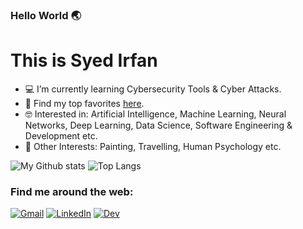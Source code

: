 ### Hello World 🌏
# This is Syed Irfan

- 💻 I’m currently learning Cybersecurity Tools & Cyber Attacks.
- 🔭 Find my top favorites [here](https://syedirfanx.me/myfavourites).
- 🤓 Interested in: Artificial Intelligence, Machine Learning, Neural Networks, Deep Learning, Data Science, Software Engineering & Development etc.
- 🤯 Other Interests: Painting, Travelling, Human Psychology etc.


![My Github stats](https://github-readme-stats.vercel.app/api?username=syedirfanx&show_icons=true&hide_border=true)
![Top Langs](https://github-readme-stats.vercel.app/api/top-langs/?username=syedirfanx&layout=compact&langs_count=12&show_icons=true&hide_border=true&hide=scss,tex)



### Find me around the web:
[![Gmail](https://img.shields.io/badge/gmail-%23D14836.svg?&style=for-the-badge&logo=gmail&logoColor=white)](mailto:irfansyed479@gmail.com)
[![LinkedIn](https://img.shields.io/badge/Connect-%230077B5.svg?&style=for-the-badge&logo=linkedin&logoColor=white)](https://www.linkedin.com/in/syedirfanx/)
[![Dev](https://img.shields.io/badge/DEV.TO-%230A0A0A.svg?&style=for-the-badge&logo=dev-dot-to&logoColor=white)](https://dev.to/syedirfanx)
